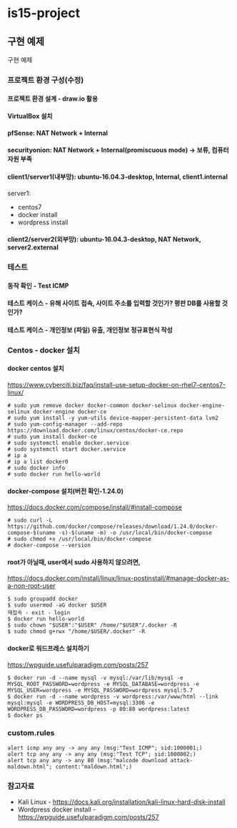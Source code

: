 # is15-project
## 구현 예제
구현 예제 

### 프로젝트 환경 구성(수정)  
#### 프로젝트 환경 설계 - draw.io 활용   
#### VirtualBox 설치
#### pfSense: NAT Network + Internal 
#### securityonion: NAT Network + Internal(promiscuous mode) -> 보류, 컴퓨터 자원 부족 
#### client1/server1(내부망): ubuntu-16.04.3-desktop, Internal, client1.internal
server1:
- centos7
- docker install
- wordpress install
#### client2/server2(외부망): ubuntu-16.04.3-desktop, NAT Network, server2.external

### 테스트
#### 동작 확인 - Test ICMP
#### 테스트 케이스 - 유해 사이트 접속, 사이트 주소를 입력할 것인가? 평판 DB를 사용할 것인가?
#### 테스트 케이스 - 개인정보 (파일) 유출, 개인정보 정규표현식 작성

### Centos - docker 설치
#### docker centos 설치
https://www.cyberciti.biz/faq/install-use-setup-docker-on-rhel7-centos7-linux/
```
# sudo yum remove docker docker-common docker-selinux docker-engine-selinux docker-engine docker-ce
# sudo yum install -y yum-utils device-mapper-persistent-data lvm2
# sudo yum-config-manager --add-repo https://download.docker.com/linux/centos/docker-ce.repo
# sudo yum install docker-ce
# sudo systemctl enable docker.service
# sudo systemctl start docker.service
# ip a
# ip a list docker0
# sudo docker info
# sudo docker run hello-world
```
#### docker-compose 설치(버전 확인-1.24.0)
https://docs.docker.com/compose/install/#install-compose
```
# sudo curl -L https://github.com/docker/compose/releases/download/1.24.0/docker-compose-$(uname -s)-$(uname -m) -o /usr/local/bin/docker-compose
# sudo chmod +x /usr/local/bin/docker-compose
# docker-compose --version
```

#### root가 아닐때, user에서 sudo 사용하지 않으려면,
https://docs.docker.com/install/linux/linux-postinstall/#manage-docker-as-a-non-root-user
```
$ sudo groupadd docker
$ sudo usermod -aG docker $USER
재접속 - exit - login
$ docker run hello-world
$ sudo chown "$USER":"$USER" /home/"$USER"/.docker -R
$ sudo chmod g+rwx "/home/$USER/.docker" -R
```

#### docker로 워드프레스 설치하기
https://wpguide.usefulparadigm.com/posts/257
```
$ docker run -d --name mysql -v mysql:/var/lib/mysql -e MYSQL_ROOT_PASSWORD=wordpress -e MYSQL_DATABASE=wordpress -e MYSQL_USER=wordpress -e MYSQL_PASSWORD=wordpress mysql:5.7
$ docker run -d --name wordpress -v wordpress:/var/www/html --link mysql:mysql -e WORDPRESS_DB_HOST=mysql:3306 -e WORDPRESS_DB_PASSWORD=wordpress -p 80:80 wordpress:latest
$ docker ps
```

### custom.rules
```
alert icmp any any -> any any (msg:"Test ICMP"; sid:1000001;)
alert tcp any any -> any any (msg:"Test TCP"; sid:1000002;)
alert tcp any any -> any 80 (msg:"malcode download attack-maldown.html"; content:"maldown.html";)
```
### 참고자료
- Kali Linux - https://docs.kali.org/installation/kali-linux-hard-disk-install
- Wordpress docker install - https://wpguide.usefulparadigm.com/posts/257
